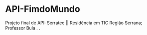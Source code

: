 # API-FimdoMundo
Projeto final de API: Serratec || Residência em TIC Região Serrana; Professor Bula
.
.
